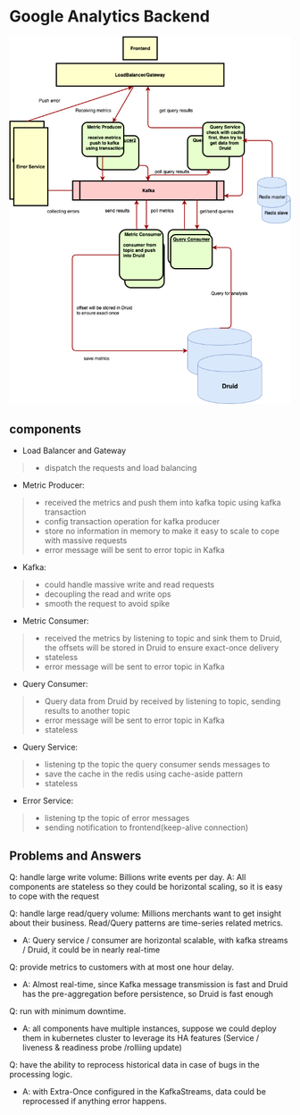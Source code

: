# Google Analytics Backend

![alt text](googleAnalysis.png "Architecture Design")


## components
* Load Balancer and Gateway
>* dispatch the requests and load balancing

* Metric Producer:
> * received the metrics and push them into kafka topic using kafka transaction
> * config transaction operation for kafka producer
> * store no information in memory to make it easy to scale to cope with massive requests
> * error message will be sent to error topic in Kafka

* Kafka:
> * could handle massive write and read requests
> * decoupling the read and write ops
> * smooth the request to avoid spike

* Metric Consumer:
> * received the metrics by listening to topic and sink them to Druid, the offsets will be stored in Druid to ensure exact-once delivery
> * stateless
> * error message will be sent to error topic in Kafka

* Query Consumer:
> * Query data from Druid by received by listening to topic, sending results to another topic
> * error message will be sent to error topic in Kafka
> * stateless

* Query Service:
> * listening tp the topic the query consumer sends messages to
> * save the cache in the redis using cache-aside pattern
> * stateless

* Error Service:
> * listening tp the topic of error messages
> * sending notification to frontend(keep-alive connection)


## Problems and Answers
Q: handle large write volume: Billions write events per day.
A: All components are stateless so they could be horizontal scaling, so it is easy to cope with the request

Q: handle large read/query volume: Millions merchants want to get insight about their business. Read/Query patterns are time-series related metrics.
* A: Query service / consumer are horizontal scalable, with kafka streams / Druid, it could be in nearly real-time

Q: provide metrics to customers with at most one hour delay.
* A: Almost real-time, since Kafka message transmission is fast and Druid has the pre-aggregation before persistence, so Druid is fast enough

Q: run with minimum downtime.
* A: all components have multiple instances, suppose we could deploy them in kubernetes cluster to leverage its HA features (Service / liveness & readiness probe /rolliing update)

Q: have the ability to reprocess historical data in case of bugs in the processing logic.
* A: with Extra-Once configured in the KafkaStreams, data could be reprocessed if anything error happens.
